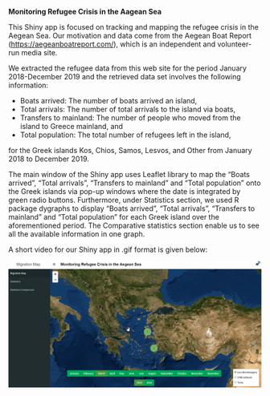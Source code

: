 **Monitoring Refugee Crisis in the Aagean Sea**

This Shiny app is focused on tracking and mapping the refugee crisis in the Aegean Sea. Our motivation and data come from the Aegean Boat Report (https://aegeanboatreport.com/), which is an independent and volunteer-run media site. 

We extracted the refugee data from this web site for the period January 2018-December 2019 and the retrieved data set involves the following information: 

* Boats arrived: The number of boats arrived an island, 
* Total arrivals: The number of total arrivals to the island via boats,  
* Transfers to mainland: The number of people who moved from the island to Greece mainland, and 
* Total population: The total number of refugees left in the island,

for the Greek islands Kos, Chios, Samos,  Lesvos, and Other  from January 2018 to December 2019. 

The main window of the Shiny app uses Leaflet library to map the “Boats arrived”, “Total arrivals”, “Transfers to mainland” and “Total population” onto the Greek islands via pop-up windows where the date is integrated by green radio buttons. Furthermore, under Statistics section, we used R package dygraphs to display “Boats arrived”, “Total arrivals”, “Transfers to mainland” and “Total population” for each Greek island over the aforementioned period.  The Comparative statistics section enable us to see all the available information in one graph.

A short video for our Shiny app in .gif format is given below:




![Alt Text](./www/preview.gif)
